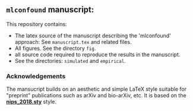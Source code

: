 
## `mlconfound` manuscript:

This repository contains:
- The latex source of the manuscript describing the 'mlconfound' approach: 
  See `manuscript.tex` and related files.
- All figures. See the directory `fig`.
- all source code required to reproduce the results in the manuscript.
- See the directories: `simulated` and `empirical`.

### Acknowledgements
The mansucript builds on an aesthetic and simple LaTeX style suitable for "preprint" publications such as arXiv and bio-arXiv, etc. 
It is based on the [**nips_2018.sty**](https://media.nips.cc/Conferences/NIPS2018/Styles/nips_2018.sty) style.

